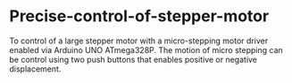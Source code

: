 # Precise-control-of-stepper-motor
To control of a large stepper motor with a  micro-stepping motor driver enabled via Arduino UNO ATmega328P. The motion of micro stepping can be control using two push buttons that enables positive or negative displacement.
